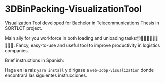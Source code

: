 # 3DBinPacking-VisualizationTool
Visualization Tool developed for Bachelor in Telecommunications Thesis in SORTLOT project.

Main ally for you workforce in both loading and unloading tasks📦🚚👷🏾‍♂️👷🏼👷🏻‍♀️. Fancy, easy-to-use and useful tool to improve productivity in logistics companies.


Brief instructions in Spanish:

Haga en la raiz ```yarn install``` y dirigase a ```web-3dbp-visualization``` donde encontrará las siguientes instrucciones.
